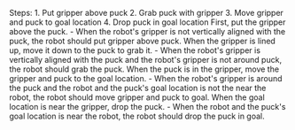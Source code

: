 
    
Steps:  1. Put gripper above puck  2. Grab puck with gripper  3. Move gripper and puck to goal location  4. Drop puck in goal location
    First, put the gripper above the puck.
    - When the robot's gripper is not vertically aligned with the puck, the robot should put gripper above puck.
    When the gripper is lined up, move it down to the puck to grab it.
    - When the robot's gripper is vertically aligned with the puck and the robot's gripper is not around puck, the robot should grab the puck.
    When the puck is in the gripper, move the gripper and puck to the goal location.
    - When the robot's gripper is around the puck and the robot and the puck's goal location is not the near the robot, the robot should move gripper and puck to goal. 
    When the goal location is near the gripper, drop the puck.
    - When the robot and the puck's goal location is near the robot, the robot should drop the puck in goal.
